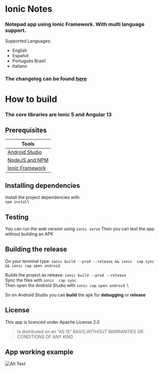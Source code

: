 # Ionic Notes

### **Notepad** app using Ionic Framework. With multi language support.

Supported Languages:
- English
- Español
- Português Brasil
- Italiano

### The changelog can be found [here](CHANGELOG.md)

# How to build
### The core libraries are Ionic 5 and Angular 13

## Prerequisites

| Tools |
| ------------ |
| [Android Studio](https://developer.android.com/studio) |
| [NodeJS and NPM](https://nodejs.org/en/download/)  |
| [Ionic Framework](https://ionicframework.com/) |

## Installing dependencies

Install the project dependencies with\
`` npm install ``

## Testing
You can run the web version using `ionic serve`
Then you can test the app without building an APK

## Building the release
On your terminal type: `ionic build --prod --release && ionic  cap sync && ionic cap open android` 

Builds the project as release: `` ionic build --prod --release ``\
Sync the files with `` ionic  cap sync ``\
Then open the Android Studio with `` ionic cap open android  ``\

So on Android Studio you can **build** the apk for **debugging** or **release**

## License
This app is licenced under Apache License 2.0 
> Is distributed on an "AS IS" BASIS,WITHOUT WARRANTIES OR CONDITIONS OF ANY KIND

## App working example
![Alt Text](https://i.imgur.com/kGb1KSj.gif)
